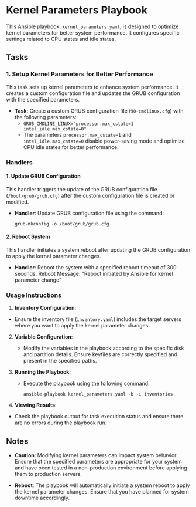 # Kernel Parameters Playbook

This Ansible playbook, `kernel_parameters.yaml`, is designed to optimize kernel parameters for better system performance. It configures specific settings related to CPU states and idle states.

## Tasks

### 1. Setup Kernel Parameters for Better Performance

This task sets up kernel parameters to enhance system performance. It creates a custom configuration file and updates the GRUB configuration with the specified parameters.

- **Task**: Create a custom GRUB configuration file (`90-cmdlinux.cfg`) with the following parameters:
  - `GRUB_CMDLINE_LINUX="processor.max_cstate=1 intel_idle.max_cstate=0"`
  - The parameters `processor.max_cstate=1` and `intel_idle.max_cstate=0` disable power-saving mode and optimize CPU idle states for better performance.

### Handlers

#### 1. Update GRUB Configuration

This handler triggers the update of the GRUB configuration file (`/boot/grub/grub.cfg`) after the custom configuration file is created or modified.

- **Handler**: Update GRUB configuration file using the command:
  ```shell
  grub-mkconfig -o /boot/grub/grub.cfg
  ```
#### 2. Reboot System
This handler initiates a system reboot after updating the GRUB configuration to apply the kernel parameter changes.

- **Handler**: Reboot the system with a specified reboot timeout of 300 seconds.
Reboot Message: "Reboot initiated by Ansible for kernel parameter change"

### Usage Instructions
1. **Inventory Configuration**:
  - Ensure the inventory file (`inventory.yaml`) includes the target servers where you want to apply the kernel parameter changes.
2. **Variable Configuration**:
   - Modify the variables in the playbook according to the specific disk and partition details. Ensure keyfiles are correctly specified and present in the specified paths.

3. **Running the Playbook**:
   - Execute the playbook using the following command:
     ```shell
     ansible-playbook kernel_parameters.yaml -b -i inventories
     ```

4. **Viewing Results**:
  - Check the playbook output for task execution status and ensure there are no errors during the playbook run.
## Notes
- **Caution**: Modifying kernel parameters can impact system behavior. Ensure that the specified parameters are appropriate for your system and have been tested in a non-production environment before applying them to production servers.

- **Reboot**: The playbook will automatically initiate a system reboot to apply the kernel parameter changes. Ensure that you have planned for system downtime accordingly.
